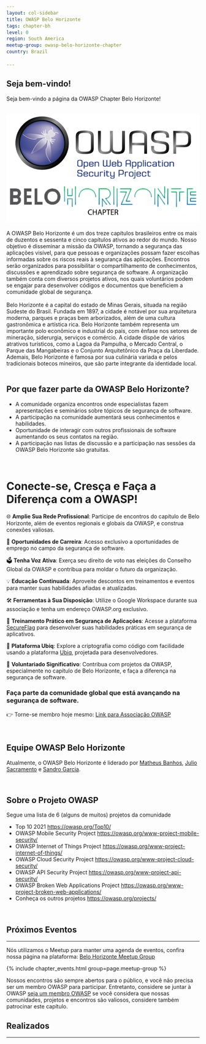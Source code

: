 ```yaml
---
layout: col-sidebar
title: OWASP Belo Horizonte
tags: chapter-bh
level: 0
region: South America
meetup-group: owasp-belo-horizonte-chapter
country: Brazil

---
```


## Seja bem-vindo!
Seja bem-vindo a página da OWASP Chapter Belo Horizonte!

<br>
<center>
<img src="assets/images/img_principal.jpeg">
</center>
<br>
A OWASP Belo Horizonte é um dos treze capítulos brasileiros entre os mais de duzentos e sessenta e cinco capítulos ativos ao redor do mundo. Nosso objetivo é disseminar a missão da OWASP, tornando a segurança das aplicações visível, para que pessoas e organizações possam fazer escolhas informadas sobre os riscos reais à segurança das aplicações.
Encontros serão organizados para possibilitar o compartilhamento de conhecimentos, discussões e aprendizado sobre segurança de software. A organização também conta com diversos projetos ativos, nos quais voluntários podem se engajar para desenvolver códigos e documentos que beneficiem a comunidade global de segurança.<br>
<br>
Belo Horizonte é a capital do estado de Minas Gerais, situada na região Sudeste do Brasil. Fundada em 1897, a cidade é notável por sua arquitetura moderna, parques e praças bem arborizados, além de uma cultura gastronômica e artística rica. Belo Horizonte também representa um importante polo econômico e industrial do país, com ênfase nos setores de mineração, siderurgia, serviços e comércio.
A cidade dispõe de vários atrativos turísticos, como a Lagoa da Pampulha, o Mercado Central, o Parque das Mangabeiras e o Conjunto Arquitetônico da Praça da Liberdade. Ademais, Belo Horizonte é famosa por sua culinária variada e pelos tradicionais botecos mineiros, que são parte integrante da identidade local.<br>
<br>

## Por que fazer parte da OWASP Belo Horizonte?
<ul>
<li>A comunidade organiza encontros onde especialistas fazem apresentações e seminários sobre tópicos de segurança de software.</li>
<li>A participação na comunidade aumentará seus conhecimentos e habilidades.</li>
<li>Oportunidade de interagir com outros profissionais de software aumentando os seus contatos na região.</li>
<li>A participação nas listas de discussão e a participação nas sessões da OWASP Belo Horizonte são gratuitas.</li>
</ul>
<br>

# Conecte-se, Cresça e Faça a Diferença com a OWASP!

🌐 **Amplie Sua Rede Profissional**: Participe de encontros do capítulo de Belo Horizonte, além de eventos regionais e globais da OWASP, e construa conexões valiosas.

💼 **Oportunidades de Carreira**: Acesso exclusivo a oportunidades de emprego no campo da segurança de software.

🗳️ **Tenha Voz Ativa**: Exerça seu direito de voto nas eleições do Conselho Global da OWASP e contribua para moldar o futuro da organização.

💡 **Educação Continuada**: Aproveite descontos em treinamentos e eventos para manter suas habilidades afiadas e atualizadas.

🛠️ **Ferramentas à Sua Disposição**: Utilize o Google Workspace durante sua associação e tenha um endereço OWASP.org exclusivo.

🚀 **Treinamento Prático em Segurança de Aplicações**: Acesse a plataforma [SecureFlag](https://www.secureflag.com/owasp.html) para desenvolver suas habilidades práticas em segurança de aplicativos.

🔐 **Plataforma Ubiq**: Explore a criptografia como código com facilidade usando a plataforma [Ubiq](https://www.ubiqsecurity.com/owasp), projetada para desenvolvedores.

🤝 **Voluntariado Significativo**: Contribua com projetos da OWASP, especialmente no capítulo de Belo Horizonte, e faça a diferença na segurança de software.

### Faça parte da comunidade global que está avançando na segurança de software.

👉 Torne-se membro hoje mesmo: [Link para Associação OWASP](https://owasp.org/membership/)


<br>

## Equipe OWASP Belo Horizonte

Atualmente, o OWASP Belo Horizonte é liderado por [Matheus Banhos](https://www.linkedin.com/in/matheusbanhos/), [Julio Sacramento](https://www.linkedin.com/in/julio-sacramento/) e [Sandro Garcia](https://www.linkedin.com/in/sandro-g-0539b0168/).

<br>


## Sobre o Projeto OWASP

Segue uma lista de 6 (alguns de muitos) projetos da comunidade

  - Top 10 2021 <https://owasp.org/Top10/>
  - OWASP Mobile Security Project
    <https://owasp.org/www-project-mobile-security/>
  - OWASP Internet of Things Project
    <https://owasp.org/www-project-internet-of-things/>
  - OWASP Cloud Security Project
    <https://owasp.org/www-project-cloud-security/>
  - OWASP API Security Project
    <https://owasp.org/www-project-api-security/>
  - OWASP Broken Web Applications Project
    <https://owasp.org/www-project-broken-web-applications/>
  - Conheça os outros projetos
    <https://owasp.org/projects/>

<br>

## Próximos Eventos
---------------------

Nós utilizamos o Meetup para manter uma agenda de eventos, confira nossa página na plataforma: [Belo Horizonte Meetup Group](https://www.meetup.com/owasp-belo-horizonte-chapter/)

{% include chapter_events.html group=page.meetup-group %}

Nossos encontros são sempre abertos para o público, e você não precisa ser um membro OWASP para participar. Entretanto, considere se juntar à OWASP  [seja um membro OWASP](https://owasp.org/membership/) se você considera que nossas comunidades, projetos e encontros são valiosos, considere também patrocinar este capítulo.


## Realizados
---------------------

